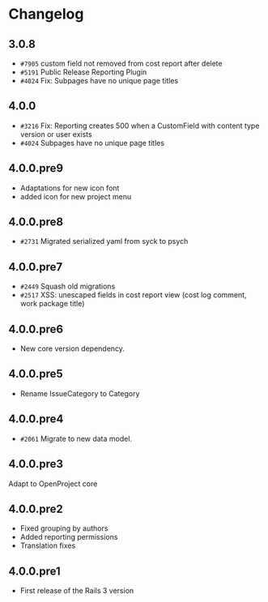 <!---- copyright
OpenProject Reporting Plugin

Copyright (C) 2010 - 2014 the OpenProject Foundation (OPF)

This program is free software; you can redistribute it and/or
modify it under the terms of the GNU General Public License
version 3.

This program is distributed in the hope that it will be useful,
but WITHOUT ANY WARRANTY; without even the implied warranty of
MERCHANTABILITY or FITNESS FOR A PARTICULAR PURPOSE.  See the
GNU General Public License for more details.

You should have received a copy of the GNU General Public License
along with this program; if not, write to the Free Software
Foundation, Inc., 51 Franklin Street, Fifth Floor, Boston, MA  02110-1301, USA.

++-->

# Changelog

## 3.0.8

* `#7905` custom field not removed from cost report after delete
* `#5191` Public Release Reporting Plugin
* `#4024` Fix: Subpages have no unique page titles

## 4.0.0

* `#3216` Fix: Reporting creates 500 when a CustomField with content type version or user exists
* `#4024` Subpages have no unique page titles

## 4.0.0.pre9

* Adaptations for new icon font
* added icon for new project menu

## 4.0.0.pre8

* `#2731` Migrated serialized yaml from syck to psych

## 4.0.0.pre7

* `#2449` Squash old migrations
* `#2517` XSS: unescaped fields in cost report view (cost log comment, work package title)

## 4.0.0.pre6

* New core version dependency.

## 4.0.0.pre5

* Rename IssueCategory to Category

## 4.0.0.pre4

* `#2061` Migrate to new data model.

## 4.0.0.pre3

Adapt to OpenProject core

## 4.0.0.pre2

* Fixed grouping by authors
* Added reporting permissions
* Translation fixes

## 4.0.0.pre1

* First release of the Rails 3 version

